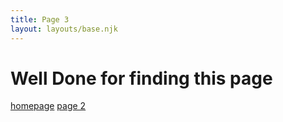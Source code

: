```yaml
---
title: Page 3
layout: layouts/base.njk
---
```


# Well Done for finding this page 

[homepage](/index)
[page 2](/page2)